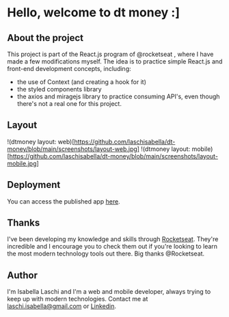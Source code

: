 # Hello, welcome to dt money :]

## About the project
This project is part of the React.js program of @rocketseat , where I have made a few modifications myself. The idea is to practice simple React.js and front-end development concepts, including:
- the use of Context (and creating a hook for it)
- the styled components library
- the axios and miragejs library to practice consuming API's, even though there's not a real one for this project.

## Layout

!(dtmoney layout: web)[https://github.com/laschisabella/dt-money/blob/main/screenshots/layout-web.jpg]
!(dtmoney layout: mobile)[https://github.com/laschisabella/dt-money/blob/main/screenshots/layout-mobile.jpg]

## Deployment

You can access the published app <a href="">here</a>. 

## Thanks

I've been developing my knowledge and skills through [Rocketseat](https://www.rocketseat.com.br/). They're incredible and I encourage you to check them out if you're looking to learn the most modern technology tools out there. Big thanks @Rocketseat.

## Author

I'm Isabella Laschi and I'm a web and mobile developer, always trying to keep up with modern technologies.
Contact me at laschi.isabella@gmail.com or [Linkedin](https://www.linkedin.com/in/isabella-laschi).